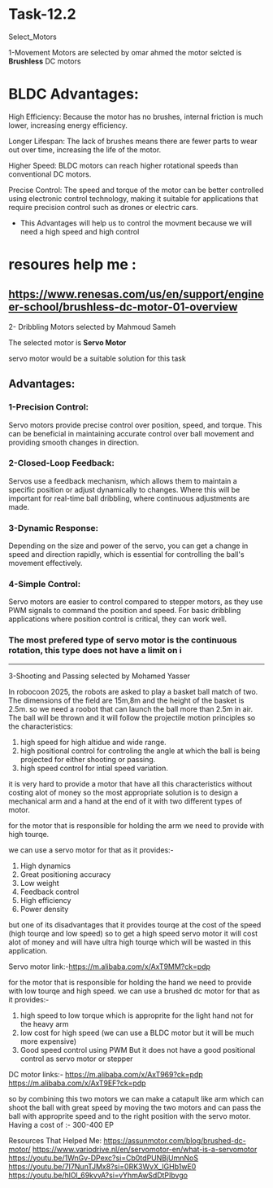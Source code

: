 # Task-12.2
Select_Motors

1-Movement Motors are selected by omar ahmed
the motor selcted is **Brushless** DC motors 

# **BLDC Advantages**:
High Efficiency: Because the motor has no brushes, internal friction is much lower, increasing energy efficiency.

Longer Lifespan: The lack of brushes means there are fewer parts to wear out over time, increasing the life of the motor.

Higher Speed: BLDC motors can reach higher rotational speeds than conventional DC motors.

Precise Control: The speed and torque of the motor can be better controlled using electronic control technology, making it suitable for applications that require precision control such as drones or electric cars.

* This Advantages will help us to control the movment because we will need a high speed and high control

# **resoures help me** :
https://www.renesas.com/us/en/support/engineer-school/brushless-dc-motor-01-overview
--------------------------------------------------------------------------------------------------------------------------------------------------------------------------------------------------------------------
2- Dribbling Motors selected by Mahmoud Sameh

The selected motor is **Servo Motor**

servo motor would be a suitable solution for this task

## Advantages:

### 1-Precision Control:
Servo motors provide precise control over position, speed, and torque. This can be beneficial in maintaining accurate control over ball movement and providing smooth changes in direction.

### 2-Closed-Loop Feedback:
Servos use a feedback mechanism, which allows them to maintain a specific position or adjust dynamically to changes. Where this will be important for real-time ball dribbling, where continuous adjustments are made.

### 3-Dynamic Response:
Depending on the size and power of the servo, you can get a change in speed and direction rapidly, which is essential for controlling the ball's movement effectively.

### 4-Simple Control:
Servo motors are easier to control compared to stepper motors, as they use PWM signals to command the position and speed. For basic dribbling applications where position control is critical, they can work well.


### The most prefered type of servo motor is the **continuous rotation**, this type does not have a limit on i
------------------------------------------------------------------------------------------------------------------------------------------------------------------------------------------------------------------

3-Shooting and Passing selected by Mohamed Yasser

In robocoon 2025, the robots are asked to play a basket ball match of two.
The dimensions of the field are 15m,8m and the height of the basket is 2.5m.
so we need a roobot that can launch the ball more than 2.5m in air.
The ball will be thrown and it will follow the projectile motion principles so the characteristics:
1. high speed for high altidue and wide range.
2. high positional control for controling the angle at which the ball is being projected for either shooting or passing.
3. high speed control for  intial speed variation.

it is very hard to provide a motor that have all this characteristics without costing alot of money so the most appropriate solution is to design a mechanical arm and a hand at the end of it with two different types of motor.

for the motor that is responsible for holding the arm we need to provide with high tourqe.

we can use a servo motor for that as it provides:-
1. High dynamics
2. Great positioning accuracy
3. Low weight
4. Feedback control
5. High efficiency
6. Power density
   
but one of its disadvantages that it provides tourqe at the cost of the speed (high tourqe and low speed) so to get a high speed servo motor it will cost alot of money and will have ultra high tourqe which will be wasted in this application.
 
Servo motor link:-https://m.alibaba.com/x/AxT9MM?ck=pdp
 
for the motor that is responsible for holding the hand we need to provide with low tourqe and high speed.
we can use a brushed dc motor for that as it provides:-
1. high speed to low torque which is approprite for the light hand not for the heavy arm
2. low cost for high speed (we can use a BLDC motor but it will be much more expensive)
3. Good speed control using PWM
But it does not have a good positional control as servo motor or stepper
 
DC motor links:-
https://m.alibaba.com/x/AxT969?ck=pdp
https://m.alibaba.com/x/AxT9EF?ck=pdp

so by combining this two motors we can make a catapult like arm which can shoot the ball with great speed by moving the two motors and can pass the ball with approprite speed and to the right position with the servo motor.
Having a cost of :- 300-400 EP

 
Resources That Helped Me:
https://assunmotor.com/blog/brushed-dc-motor/
https://www.variodrive.nl/en/servomotor-en/what-is-a-servomotor
https://youtu.be/1WnGv-DPexc?si=Cb0tdPUNBjUmnNoS
https://youtu.be/7I7NunTJMx8?si=0RK3WvX_IGHb1wE0
https://youtu.be/hlOl_69kvvA?si=vYhmAwSdDtPIbvgo
